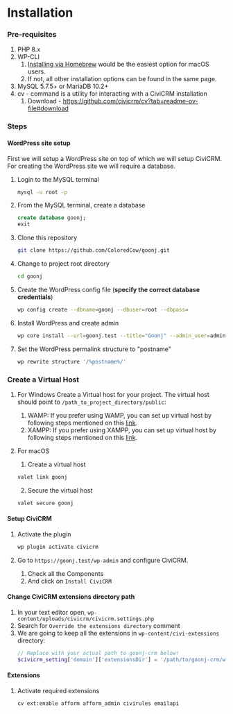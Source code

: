 # Installation

### Pre-requisites

1. PHP 8.x
2. WP-CLI
   1. [Installing via Homebrew](https://make.wordpress.org/cli/handbook/guides/installing/#installing-via-homebrew) would be the easiest option for macOS users.
   2. If not, all other installation options can be found in the same page.
3. MySQL 5.7.5+ or MariaDB 10.2+
4. cv - command is a utility for interacting with a CiviCRM installation
   1. Download - https://github.com/civicrm/cv?tab=readme-ov-file#download

### Steps

#### WordPress site setup

First we will setup a WordPress site on top of which we will setup CiviCRM. For creating the WordPress site we will require a database.

1. Login to the MySQL terminal
   ```sh
   mysql -u root -p
   ```

1. From the MySQL terminal, create a database
   ```sql
   create database goonj;
   exit
   ```

1. Clone this repository
   ```sh
   git clone https://github.com/ColoredCow/goonj.git
   ```

1. Change to project root directory
   ```sh
   cd goonj
   ```

1. Create the WordPress config file (**specify the correct database credentials**)
   ```sh
   wp config create --dbname=goonj --dbuser=root --dbpass=
   ```

1. Install WordPress and create admin
   ```sh
   wp core install --url=goonj.test --title="Goonj" --admin_user=admin --admin_password=admin --admin_email=admin@example.com
   ```

1. Set the WordPress permalink structure to "postname"
   ```sh
   wp rewrite structure '/%postname%/'
   ```
### Create a Virtual Host
1. For Windows
   Create a Virtual host for your project. The virtual host should point to `/path_to_project_directory/public`:
      1. WAMP: If you prefer using WAMP, you can set up virtual host by following steps mentioned on this [link](https://stackoverflow.com/questions/22217386/how-to-setup-virtual-host-using-wamp-server-properly).
      2. XAMPP: If you prefer using XAMPP, you can set up virtual host by following steps mentioned on this [link](https://github.com/ColoredCow/resources/blob/master/virtualhost/WINDOWS.md).

2. For macOS
   1. Create a virtual host
   ```sh
   valet link goonj
   ```

   2. Secure the virtual host
   ```sh
   valet secure goonj
   ```
#### Setup CiviCRM

1. Activate the plugin
   ```sh
   wp plugin activate civicrm
   ```

2. Go to `https://goonj.test/wp-admin` and configure CiviCRM.
   1. Check all the Components
   2. And click on `Install CiviCRM`

#### Change CiviCRM extensions directory path

1. In your text editor open, `wp-content/uploads/civicrm/civicrm.settings.php`
2. Search for `Override the extensions directory` comment
3. We are going to keep all the extensions in `wp-content/civi-extensions` directory:
   ```php
   // Replace with your actual path to goonj-crm below!
   $civicrm_setting['domain']['extensionsDir'] = '/path/to/goonj-crm/wp-content/civi-extensions';
   ```

#### Extensions

1. Activate required extensions
   ```sh
   cv ext:enable afform afform_admin civirules emailapi
   ```
